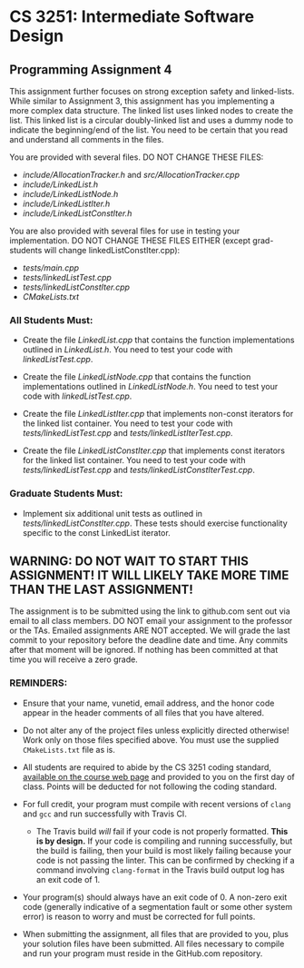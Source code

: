 # CS 3251: Intermediate Software Design
## Programming Assignment 4


This assignment further focuses on strong exception safety and linked-lists. While similar to Assignment 3, this assignment has you implementing a more complex data structure.  The linked list uses linked nodes to create the list. This linked list is a circular doubly-linked list and uses a dummy node to indicate the beginning/end of the list. You need to be certain that you read and understand all comments in the files.

You are provided with several files.  DO NOT CHANGE THESE FILES:
* _include/AllocationTracker.h_ and _src/AllocationTracker.cpp_
* _include/LinkedList.h_
* _include/LinkedListNode.h_
* _include/LinkedListIter.h_
* _include/LinkedListConstIter.h_

You are also provided with several files for use in testing your implementation.  DO NOT CHANGE THESE FILES EITHER (except grad-students will change linkedListConstIter.cpp):
* _tests/main.cpp_
* _tests/linkedListTest.cpp_
* _tests/linkedListConstIter.cpp_
* _CMakeLists.txt_

### All Students Must:

* Create the file _LinkedList.cpp_ that contains the function implementations outlined in _LinkedList.h_. You need to test your code with _linkedListTest.cpp_.

* Create the file _LinkedListNode.cpp_ that contains the function implementations outlined in _LinkedListNode.h_. You need to test your code with _linkedListTest.cpp_.

* Create the file _LinkedListIter.cpp_ that implements non-const iterators for the linked list container. You need to test your code with _tests/linkedListTest.cpp_ and _tests/linkedListIterTest.cpp_.

* Create the file _LinkedListConstIter.cpp_ that implements const iterators for the linked list container.  You need to test your code with _tests/linkedListTest.cpp_ and _tests/linkedListConstIterTest.cpp_.


### Graduate Students Must:

* Implement six additional unit tests as outlined in _tests/linkedListConstIter.cpp_.  These tests should exercise functionality specific to the const LinkedList iterator.


## WARNING: DO NOT WAIT TO START THIS ASSIGNMENT! IT WILL LIKELY TAKE MORE TIME THAN THE LAST ASSIGNMENT!

The assignment is to be submitted using the link to github.com sent out via email to all class members. DO NOT email your assignment to the professor or the TAs.  Emailed assignments ARE NOT accepted.  We will grade the last commit to your repository before the deadline date and time.  Any commits after that moment will be ignored.  If nothing has been committed at that time you will receive a zero grade. 


### REMINDERS:

* Ensure that your name, vunetid, email address, and the honor code appear in the header comments of all files that you have altered.

* Do not alter any of the project files unless explicitly directed otherwise!  Work only on those files specified above.  You must use the supplied `CMakeLists.txt` file as is.

* All students are required to abide by the CS 3251 coding standard, [available on the course web page](https://vuse-cs3251.github.io/style-guidelines/) and provided to you on the first day of class. Points will be deducted for not following the coding standard.

* For full credit, your program must compile with recent versions of `clang` and `gcc` and run successfully with Travis CI.
  * The Travis build *will* fail if your code is not properly formatted. **This is by design.** If your code is compiling and running successfully, but the build is failing, then your build is most likely failing because your code is not passing the linter. This can be confirmed by checking if a command involving `clang-format` in the Travis build output log has an exit code of 1.

* Your program(s) should always have an exit code of 0.  A non-zero exit code (generally indicative of a segmentation fault or some other system error) is reason to worry and must be corrected for full points.
  
* When submitting the assignment, all files that are provided to you, plus your solution files have been submitted. All files necessary to compile and run your program must reside in the GitHub.com repository.

